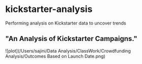 # kickstarter-analysis
Performing analysis on Kickstarter data to uncover trends
## "An Analysis of Kickstarter Campaigns."
![plot](/Users/sajini/Data Analysis/ClassWork/Crowdfunding Analysis/Outcomes Based on Launch Date.png)

